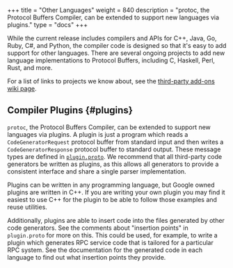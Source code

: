 +++
title = "Other Languages"
weight = 840
description = "protoc, the Protocol Buffers Compiler, can be extended to support new languages via plugins."
type = "docs"
+++

While the current release includes compilers and APIs for C++, Java, Go, Ruby,
C\#, and Python, the compiler code is designed so that it's easy to add support
for other languages. There are several ongoing projects to add new language
implementations to Protocol Buffers, including C, Haskell, Perl, Rust, and more.

For a list of links to projects we know about, see the
[third-party add-ons wiki page](https://github.com/protocolbuffers/protobuf/blob/main/docs/third_party.md).

## Compiler Plugins {#plugins}

`protoc`, the Protocol Buffers Compiler, can be extended to support new
languages via plugins. A plugin is just a program which reads a
`CodeGeneratorRequest` protocol buffer from standard input and then writes a
`CodeGeneratorResponse` protocol buffer to standard output. These message types
are defined in
[`plugin.proto`](/reference/cpp/api-docs/google.protobuf.compiler.plugin.pb).
We recommend that all third-party code generators be written as plugins, as this
allows all generators to provide a consistent interface and share a single
parser implementation.

Plugins can be written in any programming language, but Google owned plugins are
written in C++. If you are writing your own plugin you may find it easiest to
use C++ for the plugin to be able to follow those examples and reuse utilities.

Additionally, plugins are able to insert code into the files generated by other
code generators. See the comments about \"insertion points\" in `plugin.proto`
for more on this. This could be used, for example, to write a plugin which
generates RPC service code that is tailored for a particular RPC system. See the
documentation for the generated code in each language to find out what insertion
points they provide.
